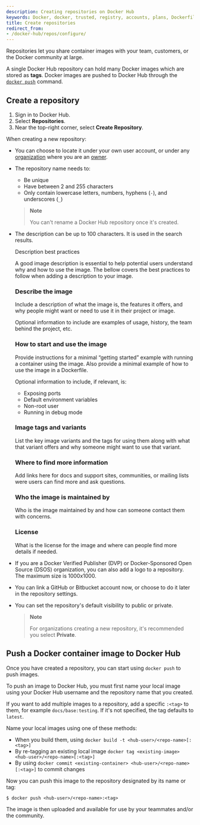 ```yaml
---
description: Creating repositories on Docker Hub
keywords: Docker, docker, trusted, registry, accounts, plans, Dockerfile, Docker Hub, webhooks, docs, documentation, manage, repos
title: Create repositories
redirect_from:
- /docker-hub/repos/configure/
---
```


Repositories let you share container images with your team,
customers, or the Docker community at large.

A single Docker Hub repository can hold many Docker images which are stored as **tags**. Docker images are pushed to Docker Hub through the [`docker push`](/engine/reference/commandline/push/)
command.

## Create a repository

1. Sign in to Docker Hub.
2. Select **Repositories**.
3. Near the top-right corner, select **Create Repository**.

When creating a new repository:

- You can choose to locate it under your own user account, or under any
  [organization](../../docker-hub/orgs.md) where you are an [owner](../manage-a-team.md#the-owners-team).
- The repository name needs to:
    - Be unique 
    - Have between 2 and 255 characters
    - Only contain lowercase letters, numbers, hyphens (`-`), and underscores (`_`)

  > **Note**
  >
  > You can't rename a Docker Hub repository once it's created.

- The description can be up to 100 characters. It is used in the search results.

  <div class="panel panel-default">
    <div class="panel-heading collapsed" data-toggle="collapse" data-target="#collapseSample1" style="cursor: pointer">
    Description best practices
    <i class="chevron fa fa-fw"></i></div>
    <div class="collapse block" id="collapseSample1">
      <p>A good image description is essential to help potential users understand why and how to use the image. The bellow covers the best practices to follow when adding a description to your image.</p>
      <h3>Describe the image</h3>
      <p>Include a description of what the image is, the features it offers, and why people might want or need to use it in their project or image.</p>
      <p>Optional information to include are examples of usage, history, the team behind the project, etc.</p>
      <h3>How to start and use the image</h3>
      <p>Provide instructions for a minimal “getting started” example with running a container using the image. Also provide a minimal example of how to use the image in a Dockerfile.</p>
      <p>Optional information to include, if relevant, is:</p>
      <ul>
      <li>Exposing ports</li>
      <li>Default environment variables</li>
      <li>Non-root user</li>
      <li>Running in debug mode</li>
      </ul>
      <h3>Image tags and variants</h3>
      <p>List the key image variants and the tags for using them along with what that variant offers and why someone might want to use that variant.</p>
      <h3>Where to find more information</h3>
      <p>Add links here for docs and support sites, communities, or mailing lists were users can find more and ask questions.</p>
      <h3>Who the image is maintained by</h3>
      <p>Who is the image maintained by and how can someone contact them with concerns.</p>
      <h3>License</h3>
      <p>What is the license for the image and where can people find more details if needed.</p>
    </div>

- If you are a Docker Verified Publisher (DVP) or Docker-Sponsored Open Source (DSOS) organization, you can also add a logo to a repository. The maximum size is 1000x1000.
- You can link a GitHub or Bitbucket account now, or choose to do it later in
  the repository settings.
- You can set the repository's default visibility to public or private.

  > **Note**
  >
  > For organizations creating a new repository, it's recommended you select **Private**.

## Push a Docker container image to Docker Hub

Once you have created a repository, you can start using `docker push` to push
images.

To push an image to Docker Hub, you must first name your local image using your
Docker Hub username and the repository name that you created.

If you want to add multiple images to a repository, add a specific `:<tag>` to them, for example `docs/base:testing`. If it's not specified, the tag defaults to `latest`.

Name your local images using one of these methods:

- When you build them, using `docker build -t <hub-user>/<repo-name>[:<tag>]`
- By re-tagging an existing local image `docker tag <existing-image> <hub-user>/<repo-name>[:<tag>]`
- By using `docker commit <existing-container> <hub-user>/<repo-name>[:<tag>]` to commit changes

Now you can push this image to the repository designated by its name or tag:

```console
$ docker push <hub-user>/<repo-name>:<tag>
```

The image is then uploaded and available for use by your teammates and/or the community.